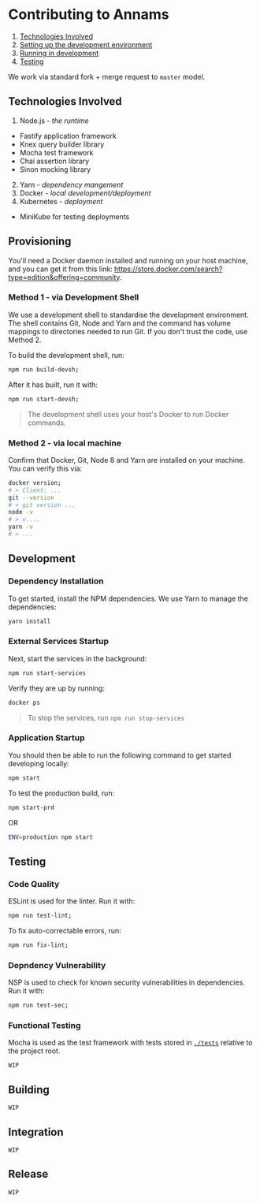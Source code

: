 # Contributing to Annams

1. [Technologies Involved](#technologies-involved)
2. [Setting up the development environment](#setting-up-the-development-environment)
3. [Running in development](#running-in-development)
4. [Testing](#testing)

We work via standard fork + merge request to `master` model.

## Technologies Involved
1. Node.js - *the runtime*
  - Fastify application framework
  - Knex query builder library
  - Mocha test framework
  - Chai assertion library
  - Sinon mocking library
2. Yarn - *dependency mangement*
2. Docker - *local development/deployment*
3. Kubernetes - *deployment*
  - MiniKube for testing deployments

## Provisioning
You'll need a Docker daemon installed and running on your host machine, and you can get it from this link: https://store.docker.com/search?type=edition&offering=community.

### Method 1 - via Development Shell
We use a development shell to standardise the development environment. The shell contains Git, Node and Yarn and the command has volume mappings to directories needed to run Git. If you don't trust the code, use Method 2.

To build the development shell, run:

```bash
npm run build-devsh;
```

After it has built, run it with:

```bash
npm run start-devsh;
```

> The development shell uses your host's Docker to run Docker commands.

### Method 2 - via local machine
Confirm that Docker, Git, Node 8 and Yarn are installed on your machine. You can verify this via:

```bash
docker version;
# > Client: ...
git --version
# > git version ...
node -v
# > v....
yarn -v
# > ...
```

## Development
### Dependency Installation
To get started, install the NPM dependencies. We use Yarn to manage the dependencies:

```bash
yarn install
```

### External Services Startup
Next, start the services in the background:

```bash
npm run start-services
```

Verify they are up by running:

```bash
docker ps
```

> To stop the services, run `npm run stop-services`

### Application Startup
You should then be able to run the following command to get started developing locally:

```bash
npm start
```

To test the production build, run:

```bash
npm start-prd
```

OR

```bash
ENV=production npm start
```

## Testing

### Code Quality
ESLint is used for the linter. Run it with:

```bash
npm run test-lint;
```

To fix auto-correctable errors, run:

```bash
npm run fix-lint;
```

### Depndency Vulnerability
NSP is used to check for known security vulnerabilities in dependencies. Run it with:

```bash
npm run test-sec;
```

### Functional Testing
Mocha is used as the test framework with tests stored in [`./tests`](../tests) relative to the project root.

`WIP`

## Building
`WIP`

## Integration
`WIP`

## Release
`WIP`